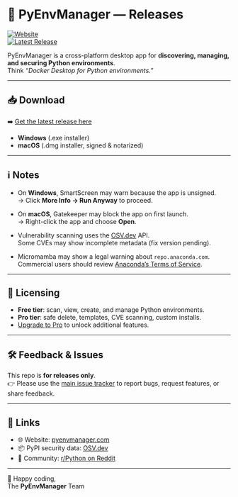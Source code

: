 # 🐍 PyEnvManager — Releases

[![Website](https://img.shields.io/badge/website-pyenvmanager.com-blue)](https://pyenvmanager.com)  
[![Latest Release](https://img.shields.io/github/v/release/PyEnvManager/pyenvmanager-releases)](https://github.com/PyEnvManager/pyenvmanager-releases/releases/latest)

PyEnvManager is a cross-platform desktop app for **discovering, managing, and securing Python environments**.  
Think *“Docker Desktop for Python environments.”*

---

## 📥 Download

➡️ [Get the latest release here](https://github.com/PyEnvManager/pyenvmanager-releases/releases/latest)

- **Windows** (.exe installer)  
- **macOS** (.dmg installer, signed & notarized)

---

## ℹ️ Notes

- On **Windows**, SmartScreen may warn because the app is unsigned.  
  → Click **More Info → Run Anyway** to proceed.  

- On **macOS**, Gatekeeper may block the app on first launch.  
  → Right-click the app and choose **Open**.  

- Vulnerability scanning uses the [OSV.dev](https://osv.dev) API.  
  Some CVEs may show incomplete metadata (fix version pending).  

- Micromamba may show a legal warning about `repo.anaconda.com`.  
  Commercial users should review [Anaconda’s Terms of Service](https://legal.anaconda.com/policies/en/).  

---

## 🔑 Licensing

- **Free tier**: scan, view, create, and manage Python environments.  
- **Pro tier**: safe delete, templates, CVE scanning, custom installs.  
- [Upgrade to Pro](https://pyenvmanager.com) to unlock additional features.  

---

## 🛠️ Feedback & Issues

This repo is **for releases only**.  
👉 Please use the [main issue tracker](https://github.com/PyEnvManager/pyenvmanager-releases/issues) to report bugs, request features, or share feedback.  

---

## 📄 Links

- 🌐 Website: [pyenvmanager.com](https://pyenvmanager.com)  
- 📦 PyPI security data: [OSV.dev](https://osv.dev)  
- 📣 Community: [r/Python on Reddit](https://reddit.com/r/Python)  

---

🚀 Happy coding,  
The **PyEnvManager** Team
